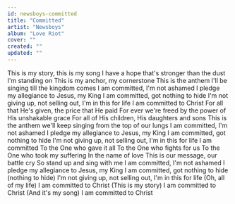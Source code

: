 ```yaml
---
id: newsboys-committed
title: "Committed"
artist: "Newsboys"
album: "Love Riot"
cover: ""
created: ""
updated: ""
---
```


This is my story, this is my song
I have a hope that's stronger than the dust I'm standing on
This is my anchor, my cornerstone
This is the anthem I'll be singing till the kingdom comes
I am committed, I'm not ashamed
I pledge my allegiance to Jesus, my King
I am committed, got nothing to hide
I'm not giving up, not selling out, I'm in this for life
I am committed to Christ
For all that He's given, the price that He paid
For ever we're freed by the power of His unshakable grace
For all of His children, His daughters and sons
This is the anthem we'll keep singing from the top of our lungs
I am committed, I'm not ashamed
I pledge my allegiance to Jesus, my King
I am committed, got nothing to hide
I'm not giving up, not selling out, I'm in this for life
I am committed
To the One who gave it all
To the One who fights for us
To the One who took my suffering
In the name of love
This is our message, our battle cry
So stand up and sing with me
I am committed, I'm not ashamed
I pledge my allegiance to Jesus, my King
I am committed, got nothing to hide (nothing to hide)
I'm not giving up, not selling out, I'm in this for life (Oh, all of my life)
I am committed to Christ
(This is my story)
I am committed to Christ
(And it's my song)
I am committed to Christ